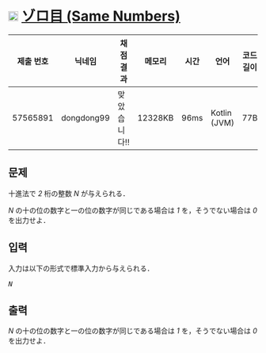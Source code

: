 # <img width="20px"  src="https://d2gd6pc034wcta.cloudfront.net/tier/1.svg" class="solvedac-tier"> [ゾロ目 (Same Numbers)](https://www.acmicpc.net/problem/27324) 

| 제출 번호 | 닉네임 | 채점 결과 | 메모리 | 시간 | 언어 | 코드 길이 |
|---|---|---|---|---|---|---|
|57565891|dongdong99|맞았습니다!! |12328KB|96ms|Kotlin (JVM)|77B|

## 문제
<p>十進法で <var>2</var> 桁の整数 <var>N</var> が与えられる．</p>

<p><var>N</var> の十の位の数字と一の位の数字が同じである場合は <var>1</var> を，そうでない場合は <var>0</var> を出力せよ．</p>

## 입력
<p>入力は以下の形式で標準入力から与えられる．</p>

<pre><var>N</var></pre>

## 출력
<p><var>N</var> の十の位の数字と一の位の数字が同じである場合は <var>1</var> を，そうでない場合は <var>0</var> を出力せよ．</p>

